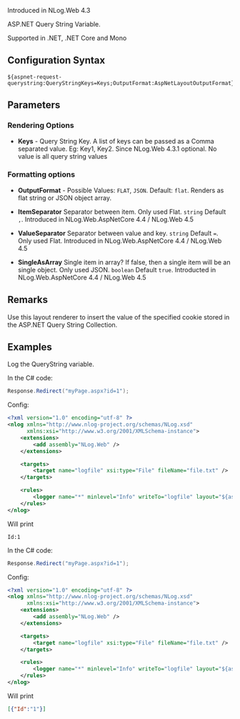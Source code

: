 Introduced in NLog.Web 4.3

ASP.NET Query String Variable. 

Supported in .NET, .NET Core and Mono

## Configuration Syntax
```
${aspnet-request-querystring:QueryStringKeys=Keys;OutputFormat:AspNetLayoutOutputFormat}
```

## Parameters
### Rendering Options
* **Keys** - Query String Key. A list of keys can be passed as a Comma separated value. Eg: Key1, Key2. Since NLog.Web 4.3.1 optional. No value is all query string values
### Formatting options
* **OutputFormat** - Possible Values: `FLAT`, `JSON`. Default: `flat`. Renders as flat string or JSON object array.

* **ItemSeparator** Separator between item. Only used Flat. `string` Default `,`. Introduced in NLog.Web.AspNetCore 4.4  / NLog.Web 4.5 
* **ValueSeparator** Separator between value and key. `string`  Default `=`. Only used Flat. Introduced in NLog.Web.AspNetCore 4.4  / NLog.Web 4.5 
* **SingleAsArray** Single item in array? If false, then a single item will be an single object. Only used JSON. `boolean` Default `true`. Introducted in NLog.Web.AspNetCore 4.4  / NLog.Web 4.5 


## Remarks
Use this layout renderer to insert the value of the specified cookie stored in the ASP.NET Query String Collection.

## Examples

Log the QueryString variable.

In the C# code:
```c#
Response.Redirect("myPage.aspx?id=1");
```

Config:
```xml
<?xml version="1.0" encoding="utf-8" ?>
<nlog xmlns="http://www.nlog-project.org/schemas/NLog.xsd"
      xmlns:xsi="http://www.w3.org/2001/XMLSchema-instance">
    <extensions>
        <add assembly="NLog.Web" />
    </extensions>

    <targets>
        <target name="logfile" xsi:type="File" fileName="file.txt" />
    </targets>

    <rules>
        <logger name="*" minlevel="Info" writeTo="logfile" layout="${aspnet-request-querystring:QueryStringKeys=id}" />
    </rules>
</nlog>
```
Will print 
```
Id:1
```

In the C# code:
```c#
Response.Redirect("myPage.aspx?id=1");
```

Config:
```xml
<?xml version="1.0" encoding="utf-8" ?>
<nlog xmlns="http://www.nlog-project.org/schemas/NLog.xsd"
      xmlns:xsi="http://www.w3.org/2001/XMLSchema-instance">
    <extensions>
        <add assembly="NLog.Web" />
    </extensions>

    <targets>
        <target name="logfile" xsi:type="File" fileName="file.txt" />
    </targets>

    <rules>
        <logger name="*" minlevel="Info" writeTo="logfile" layout="${aspnet-request-querystring:QueryStringKeys=id;OutputFormat=JSON}" />
    </rules>
</nlog>
```
Will print 
```json
[{"Id":"1"}]
```
